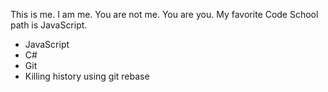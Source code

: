 This is me. I am me. You are not me. You are you.
My favorite Code School path is JavaScript.
* JavaScript
* C#
* Git
* Killing history using git rebase